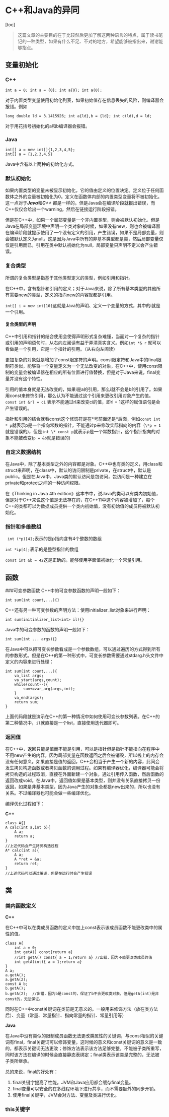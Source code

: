 # C++和Java的异同

[toc]

> 这篇文章的主要目的在于比较然后更加了解这两种语言的特点，属于读书笔记的一种类型，如果有什么不足、不对的地方，希望能够被指出来，谢谢能够指点。
## 变量初始化
### C++

``int a = 0; int a = {0}; int a{0}; int a(0); ``

对于内置类型变量使用初始化列表，如果初始值存在信息丢失的风险，则编译器会报错。例如

``long double ld = 3.1415926; int a{ld},b = {ld}; int c(ld),d = ld;``

对于用花括号初始化的a和b编译器会报错。
### Java
	int[] a = new int[]{1,2,3,4,5};
	int[] a = {1,2,3,4,5}
Java中含有以上两种的初始化方式。

### 默认初始化

如果内置类型的变量未被显示初始化，它的值由定义的位置决定。定义位于任何函数体之外的变量被初始化为0。定义在函数体内部的内置类型变量将不被初始化。这一点对于***Java***和***C++*** 都是一样的。但是Java会在编译阶段就报出错误，而C++仅仅会给出一个warning，然后在链接运行阶段报错。

但是在C++中，如果一个局部变量是一个非内置类型，则会被默认初始化。但是Java在局部变量环境中声明一个类对象的时候，如果没有new，则也会被编译器在编译阶段就提示使用了一个没有定义的引用，产生错误，如果不是局部变量，则会被默认定义为null。这是因为Java中所有的非基本类型都是类，然后局部变量仅仅是引用而已，引用在类中默认初始化为null，局部变量只声明不定义会产生错误。

### 复合类型
所谓的复合类型是指基于其他类型定义的类型，例如引用和指针。

在C++中，含有指针和引用的定义；对于Java来说，除了所有基本类型的其他所有需要new的类型，定义的指向new的内容就都是引用。

``int[] i = new int[10]``这就是Java的声明、定义一个变量的方式，其中的i就是一个引用。 

#### 复合类型的声明
C++中引用和指针的结合使用会使得声明形式复杂难懂，当面对一个复杂的指针或引用的声明语句时，从右向左阅读有益于弄清真实含义。例如``int *& r`` 就可以看做是一个引用，它是一个指针的引用。（从右向左阅读）

更加复杂的对象就是增加了const限定符的声明。const限定符和Java中的final限制符类似，能够将一个变量定义为一个无法改变的对象，在C++中，使用const限制的变量会被编译器在相应的所有位置进行值替换，但是对于Java来说，final变量并没有这个特性。

引用的值本身就是无法改变的，如果i是a的引用，那么i就不会是b的引用了。如果用const来修饰引用，那么认为不能通过这个引用来更改引用对象产生的值。 ``const int &rl = ci`` 表示不能通过rl来改变ci的值，即rl = 1这样的赋值语句是会产生错误的。

指针和引用的结合就看const这个修饰符是在\*号前面还是\*后面，例如``const int * p``就表示p是一个指向常数的指针，不能通过p来修改实际指向的内容（``\*p = 1``就是错误的)，但是``int \* const p``就表示p是一个常数指针，这个指针指向的对象不能被改变(``p = &b``就是错误的)

### 自定义数据结构

在Java中，除了基本类型之外的内容都是对象。C++中也有类的定义，用class和struct来声明，在class中，默认的访问限制是private，在struct中，默认是public。但是在Java中，Java类的默认访问是包访问，包访问是一种建立在private和protect之间的一种访问权限。

在《Thinking in Java 4th edition》这本书中，说Java的类可以有类内初始值，但是对于C++来说这个值是无法存在的，在C++11中这个内容被增加了，每个C++的类都可以为数据成员提供一个类内初始值，没有初始值的成员将被默认初始化。

### 指针和多维数组

`` int (*p)[4];``表示的是p指向含有4个整数的数组

``int *ip[4];``表示的是整型指针的数组

``const int &b = 42``这是正确的。能够使用字面值初始化一个常量引用。

## 函数
###可变参数函数
C++中的可变参数函数的声明一般如下：

``int sum(int count,...){}``

C++还有另一种可变参数的声明方法：使用initializer_list对象来进行声明：

``int sum(initializer_list<int> il){}``

Java中的可变参数的函数的声明一般如下：

``int sum(int ... args){}``

在Java中可以把可变长参数看成是一个参数数组，可以通过遍历的方式得到所有的参数形式。但是在C++的第一种形式中，可变长参数需要通过stdarg.h头文件中定义的内容来进行处理：

    int sum(int count,...){
        va_list args;
    	va_start(args,count);
		while(count--){
			sum+=var_arg(args,int);
		}
		va_end(args);
		return sum;
	}
上面代码段就是演示在C++的第一种情况中如何使用可变长参数列表。在C++的第二种情况中，``il``就直接是一个list，直接使用迭代器即可。

### 返回值
在C++中，返回只能是值而不能是引用，可以是指针但是指针不能指向在程序中不用new产生的内容，因为局部变量在函数返回之后会被销毁，所以栈上的内存会没有任何意义。如果直接是值的返回，C++会相当于产生一个新的内容，此间会发生拷贝构造函数或者拷贝函数的调用过程。如果有编译器优化，编译器可能会将拷贝构造的过程取消，直接在外面新建一个对象，通过引用传入函数，然后函数的返回改成void。在Java中，返回值如果是基本类型，则并没有关系直接拷贝一份返回，如果是非基本类型，因为Java产生的对象全都是new出来的，所以也没有关系。不过编译器也可能会做一些编译优化。

编译优化过程如下：

**C++**

	class A{}
	A calc(int a,int b){
		A a;
		return a;
	}
	//上述代码会产生拷贝构造过程
	A* calc(int a){
		A a;
		A *ret = &a;
		return ret;
	}
	//上述代码可以通过编译，但是在运行时会产生错误
## 类
### 类内函数定义
**C++**

在C++中可以在类成员函数的定义中加上const表示该成员函数不能更改类中的属性的值。
	
	class A{
		int a = 0;
		int getA() const{return a}
		//int getA() const{ a = 1;return a} //出错，因为不能更改类成员的值
		int getA(int){ a = 1;return a}
	}
	A a;
	a.getA();
	a.getA(2);
	const A b;
	b.getA();
	b.getA(2);	//出错，因为b是const的，保证了b不会更改类对象，但是getA(int)是非const的，无法保证。
同时在C++中const关键词在类前是无意义的。一般用来修饰方法（放在类方法后）、变量（常量、常量指针、指向常量的指针、常量引用等）

**Java**

在Java中没有类似的限制成员函数无法更改类属性的关键词，与const相似的关键词有final，final关键词可以修饰变量，这时候的意义和const关键词的意义是一致的，都表示关键词无法更改；修饰方法表示该方法足够完整，不能被子类所重写，同时该方法在编译的时候会直接静态表绑定；final类表示该类是完整的，无法被子类所继承。

总的来说，final的好处有：

1. final关键字提高了性能。JVM和Java应用都会缓存final变量。
2. final变量可以安全的在多线程环境下进行共享，而不需要额外的同步开销。
3. 使用final关键字，JVM会对方法、变量及类进行优化。

### this关键字
